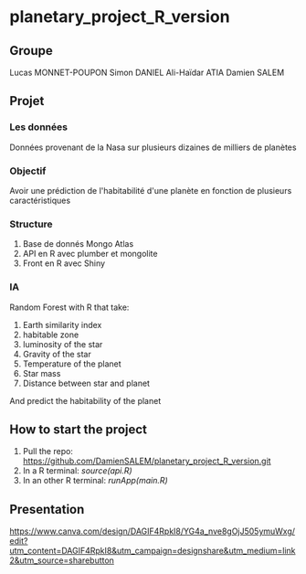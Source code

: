 # planetary_project_R_version

## Groupe

Lucas MONNET-POUPON
Simon DANIEL
Ali-Haïdar ATIA
Damien SALEM

## Projet

### Les données

Données provenant de la Nasa sur plusieurs dizaines de milliers de planètes

### Objectif

Avoir une prédiction de l'habitabilité d'une planète en fonction de plusieurs caractéristiques

### Structure

1. Base de donnés Mongo Atlas
2. API en R avec plumber et mongolite
3. Front en R avec Shiny

### IA

Random Forest with R that take:

1. Earth similarity index
2. habitable zone
3. luminosity of the star
4. Gravity of the star
5. Temperature of the planet
6. Star mass
7. Distance between star and planet

And predict the habitability of the planet

## How to start the project

1. Pull the repo: <https://github.com/DamienSALEM/planetary_project_R_version.git>
2. In a R terminal: *source(api.R)*
3. In an other R terminal: *runApp(main.R)*

## Presentation

<https://www.canva.com/design/DAGIF4RpkI8/YG4a_nve8gOjJ505ymuWxg/edit?utm_content=DAGIF4RpkI8&utm_campaign=designshare&utm_medium=link2&utm_source=sharebutton>
